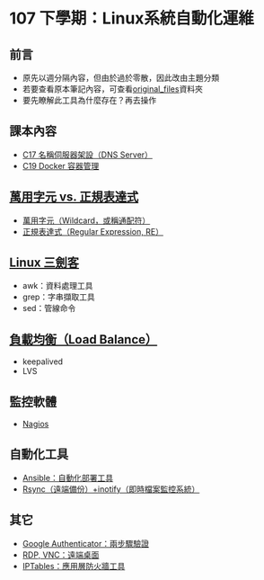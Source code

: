 # 107 下學期：Linux系統自動化運維
## 前言
* 原先以週分隔內容，但由於過於零散，因此改由主題分類
* 若要查看原本筆記內容，可查看[original_files](/original_files)資料夾
* 要先瞭解此工具為什麼存在？再去操作

## 課本內容
* [C17 名稱伺服器架設（DNS Server）](/C17%20DNS%20Server.md)
* [C19 Docker 容器管理](/C19%20Docker.md)

## [萬用字元 vs. 正規表達式](/Wildcard%20vs.%20Regular%20Expression.md)
* [萬用字元（Wildcard，或稱通配符）](/Wildcard%20vs.%20Regular%20Expression.md#%E8%90%AC%E7%94%A8%E5%AD%97%E5%85%83%E9%80%9A%E9%85%8D%E7%AC%A6)
* [正規表達式（Regular Expression, RE）](/Wildcard%20vs.%20Regular%20Expression.md#%E6%AD%A3%E8%A6%8F%E8%A1%A8%E9%81%94%E5%BC%8F)

## [Linux 三劍客](/awk,%20grep,%20sed.md)
* awk：資料處理工具
* grep：字串擷取工具
* sed：管線命令

## [負載均衡（Load Balance）](/Load%20Balance.md)
* keepalived
* LVS

## 監控軟體
* [Nagios](/Nagios.md)

## 自動化工具
* [Ansible：自動化部署工具](/Ansible.md)
* [Rsync（遠端備份）+inotify（即時檔案監控系統）](/Rsync,%20inotify.md)

## 其它
* [Google Authenticator：兩步驟驗證](/Google%20Authenticator.md)
* [RDP, VNC：遠端桌面](/RDP,%20VNC.md)
* [IPTables：應用層防火牆工具](/IPTables.md)